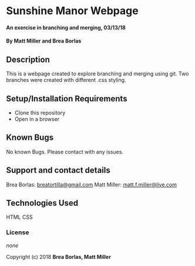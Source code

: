 # Sunshine Manor Webpage

#### An exercise in branching and merging, 03/13/18

#### By Matt Miller and Brea Borlas

## Description

This is a webpage created to explore branching and merging using git. Two branches were created with different .css styling.

## Setup/Installation Requirements

* Clone this repository
* Open in a browser


## Known Bugs

No known Bugs. Please contact with any issues.

## Support and contact details

Brea Borlas: breatortilla@gmail.com
Matt Miller: matt.f.miller@live.com


## Technologies Used

HTML
CSS

### License

*none*

Copyright (c) 2018 **Brea Borlas, Matt Miller**
